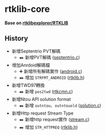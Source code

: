 # rtklib-core
**Base on [rtklibexplorer/RTKLIB](https://github.com/rtklibexplorer/RTKLIB/archive/refs/tags/b34g.zip)**

## History
* 新增Septentrio PVT解碼
  * ✒️ 新增PVT解碼 ([septentrio.c](./src/rcv/septentrio.c))
* 增加Anrdoid解碼檔
  * ➕ 新增所有解碼實作 ([android.c](./src/rcv/android.c))
  * ✒️ 增加 `STRFMT_ANDROID` ([rtklib.h](./src/rtklib.h))
* 新增TWD97轉換
  * ✒️ 新增 `pos2twd` ([rtkcmn.c](./src/rtkcmn.c))
* 新增Ntou API solution format
  * ✒️ 新增 `outntou`、`outntouold` ([solution.c](./src/solution.c))
* 新增Http request Stream Type
  * ✒️ 新增http request實作 ([stream.c](./src/stream.c))
  * ✒️ 增加 `STR_HTTPREQ` ([rtklib.h](./src/rtklib.h))